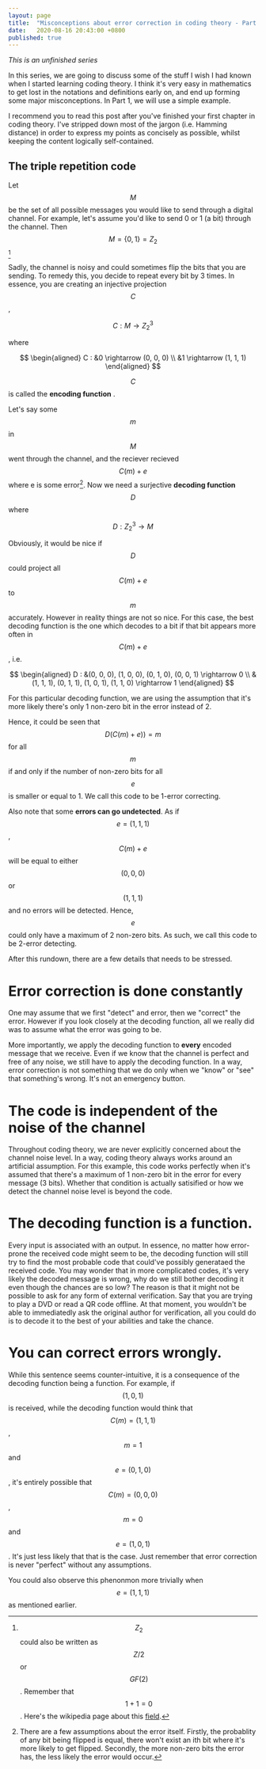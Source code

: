 ```yaml
---
layout: page
title:  "Misconceptions about error correction in coding theory - Part 1"
date:   2020-08-16 20:43:00 +0800
published: true
---
```


_This is an unfinished series_ 

In this series, we are going to discuss some of the stuff I wish I had known when I started learning coding theory. I think it's very easy in mathematics to get lost in the notations and definitions early on, and end up forming some major misconceptions. In Part 1, we will use a simple example.

I recommend you to read this post after you've finished your first chapter in coding theory. I've stripped down most of the jargon (i.e. Hamming distance) in order to express my points as concisely as possible, whilst keeping the content logically self-contained.

## The triple repetition code

Let $$M$$ be the set of all possible messages you would like to send through a digital channel. For example, let's assume you'd like to send 0 or 1 (a bit) through the channel. Then $$M = \{0 , 1\} = Z_2$$ [^Z_2]

Sadly, the channel is noisy and could sometimes flip the bits that you are sending. To remedy this, you decide to repeat every bit by 3 times. In essence, you are creating an injective projection $$C$$, 

$$ C : M \rightarrow Z_2^3 $$

where

$$ 
\begin{aligned} 
C : &0 \rightarrow (0, 0, 0) \\ 
&1 \rightarrow (1, 1, 1) 
\end{aligned}
$$

$$C$$ is called the **encoding function** . 

Let's say some $$m$$ in $$M$$ went through the channel, and the reciever recieved $$C(m) + e$$ where e is some error[^error]. Now we need a surjective **decoding function** $$D$$ where 

$$ D : Z_2^3 \rightarrow M$$

Obviously, it would be nice if $$D$$ could project all $$C(m) + e$$ to $$m$$ accurately. However in reality things are not so nice. For this case, the best decoding function is the one which decodes to a bit if that bit appears more often in $$C(m) + e$$, i.e.

$$ 
\begin{aligned} 
D : &(0, 0, 0), (1, 0, 0), (0, 1, 0), (0, 0, 1) \rightarrow 0 \\ 
&(1, 1, 1), (0, 1, 1), (1, 0, 1), (1, 1, 0) \rightarrow 1 
\end{aligned}
$$

For this particular decoding function, we are using the assumption that it's more likely there's only 1 non-zero bit in the error instead of 2.

Hence, it could be seen that $$ D(C(m)+e)) = m$$ for all $$m$$ if and only if the number of non-zero bits for all $$e$$ is smaller or equal to 1. We call this code to be 1-error correcting.

Also note that some **errors can go undetected**. As if $$e = (1, 1, 1) $$, $$C(m) + e$$ will be equal to either $$(0, 0, 0)$$ or $$(1, 1, 1)$$ and no errors will be detected. Hence, $$e$$ could only have a maximum of 2 non-zero bits. As such, we call this code to be 2-error detecting. 

After this rundown, there are a few details that needs to be stressed.

# Error correction is done constantly

One may assume that we first "detect" and error, then we "correct" the error. However if you look closely at the decoding function, all we really did was to assume what the error was going to be. 

More importantly, we apply the decoding function to **every** encoded message that we receive. Even if we know that the channel is perfect and free of any noise, we still have to apply the decoding function. In a way, error correction is not something that we do only when we "know" or "see" that something's wrong. It's not an emergency button.

# The code is independent of the noise of the channel

Throughout coding theory, we are never explicitly concerned about the channel noise level. In a way, coding theory always works around an artificial assumption. For this example, this code works perfectly when it's assumed that there's a maximum of 1 non-zero bit in the error for every message (3 bits). Whether that condition is actually satisified or how we detect the channel noise level is beyond the code. 

# The decoding function is a function.

Every input is associated with an output. In essence, no matter how error-prone the received code might seem to be, the decoding function will still try to find the most probable code that could've possibly generataed the received code. You may wonder that in more complicated codes, it's very likely the decoded message is wrong, why do we still bother decoding it even though the chances are so low? The reason is that it might not be possible to ask for any form of external verification. Say that you are trying to play a DVD or read a QR code offline. At that moment, you wouldn't be able to immediatedly ask the original author for verification, all you could do is to decode it to the best of your abilities and take the chance. 


# You can correct errors wrongly.

While this sentence seems counter-intuitive, it is a consequence of the decoding function being a function. For example, if $$(1, 0, 1)$$ is received, while the decoding function would think that $$C(m) = (1, 1, 1)$$ , $$m = 1$$ and  $$e = (0, 1, 0)$$, it's entirely possible that $$C(m) = (0, 0, 0)$$, $$m = 0$$ and  $$e = (1, 0, 1) $$. It's just less likely that that is the case. Just remember that error correction is never "perfect" without any assumptions.

You could also observe this phenonmon more trivially when $$e = (1, 1, 1)$$ as mentioned earlier.

[^Z_2]: $$Z_2$$ could also be written as $$Z/2$$ or $$GF(2)$$. Remember that $$1 + 1 = 0$$. Here's the wikipedia page about this [field](https://en.wikipedia.org/wiki/GF(2)).

[^error]: There are a few assumptions about the error itself. Firstly, the probablity of any bit being flipped is equal, there won't exist an ith bit where it's more likely to get flipped. Secondly, the more non-zero bits the error has, the less likely the error would occur. 